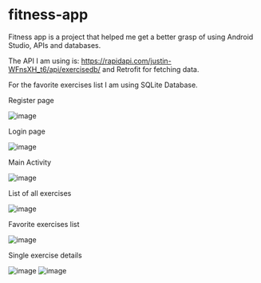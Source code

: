 # fitness-app
Fitness app is a project that helped me get a better grasp of using Android Studio, APIs and databases.

The API I am using is: https://rapidapi.com/justin-WFnsXH_t6/api/exercisedb/ and Retrofit for fetching data.

For the favorite exercises list I am using SQLite Database.


Register page

![image](https://user-images.githubusercontent.com/103606543/168421371-14c079de-496f-4191-b905-d09464b275de.png)

Login page

![image](https://user-images.githubusercontent.com/103606543/168421384-35bedf71-4f9c-42d5-8273-5de7bd098133.png)

Main Activity

![image](https://user-images.githubusercontent.com/103606543/168421397-51e01f6a-a0c5-4b4b-b9f7-092b5f58ffb7.png)

List of all exercises

![image](https://user-images.githubusercontent.com/103606543/168421420-40c876a2-32e2-47e2-ade2-bb8fd7409593.png)

Favorite exercises list

![image](https://user-images.githubusercontent.com/103606543/168421431-307e3535-3abc-4bd4-889a-4984a4279428.png)

Single exercise details

![image](https://user-images.githubusercontent.com/103606543/168421522-2c59cfa2-c7b4-479b-9ad3-20c7c87abb33.png)
![image](https://user-images.githubusercontent.com/103606543/168421562-4a68a9b2-28d4-431e-b9b1-f44f7e575953.png)
